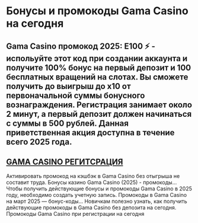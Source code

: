 # Бонусы и промокоды Gama Casino на сегодня

## Gama Casino промокод 2025: E100 ⚡️ -  испольуйте этот код при создании аккаунта и получите 100% бонус на первый депозит и 100 бесплатных вращений на слотах. Вы сможете получить до выигрыш до x10 от первоначальной суммы бонусного вознаграждения. Регистрация занимает около 2 минут, а первый депозит должен начинаться с суммы в 500 рублей. Данная приветственная акция доступна в течение всего 2025 года. 

## [GAMA CASINO РЕГИТСРАЦИЯ](https://linkcasino.ru/gama_e100)


Активировать промокод на кэшбэк в Gama Casino без отыгрыша не составит труда.
Бонусы казино Gama Casino (2025) - промокоды...
Чтобы получить действующие бонусы и промокоды Gama Casino в 2025 году, необходимо создать учетную запись.
Промокоды в Gama Casino на март 2025 — бонус-коды...
Новичкам полезно узнать, как получить действующие промокоды в Gama Casino без депозита на сегодня.
Промокоды Gama Casino при регистрации на сегодня

